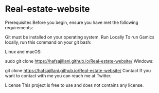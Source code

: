 # Real-estate-website
Prerequisites
Before you begin, ensure you have met the following requirements:

Git must be installed on your operating system.
Run Locally
To run Gamics locally, run this command on your git bash:

Linux and macOS:

sudo git clone https://hafsajillani.github.io/Real-estate-website/
Windows:

git clone https://hafsajillani.github.io/Real-estate-website/
Contact
If you want to contact with me you can reach me at Twitter.

License
This project is free to use and does not contains any license.
